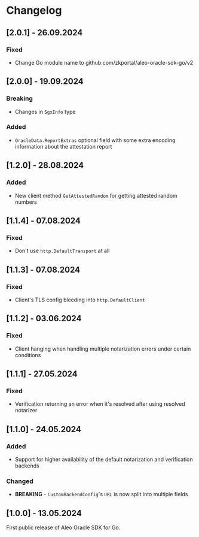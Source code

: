 # Changelog

## [2.0.1] - 26.09.2024

### Fixed

- Change Go module name to github.com/zkportal/aleo-oracle-sdk-go/v2

## [2.0.0] - 19.09.2024

### Breaking

- Changes in `SgxInfo` type

### Added

- `OracleData.ReportExtras` optional field with some extra encoding information about the attestation report

## [1.2.0] - 28.08.2024

### Added

- New client method `GetAttestedRandom` for getting attested random numbers

## [1.1.4] - 07.08.2024

### Fixed

- Don't use `http.DefaultTransport` at all

## [1.1.3] - 07.08.2024

### Fixed

- Client's TLS config bleeding into `http.DefaultClient`

## [1.1.2] - 03.06.2024

### Fixed

- Client hanging when handling multiple notarization errors under certain conditions

## [1.1.1] - 27.05.2024

### Fixed

- Verification returning an error when it's resolved after using resolved notarizer

## [1.1.0] - 24.05.2024

### Added

- Support for higher availability of the default notarization and verification backends

### Changed

- **BREAKING** - `CustomBackendConfig`'s `URL` is now split into multiple fields

## [1.0.0] - 13.05.2024

First public release of Aleo Oracle SDK for Go.
